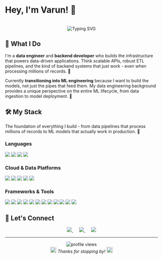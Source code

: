 # Hey, I'm Varun! 👋

<div align="center">
  <br>
  <img src="https://readme-typing-svg.herokuapp.com?font=Fira+Code&pause=1000&color=36BCF7&center=true&vCenter=true&width=435&lines=Data+Engineer+%2B+Backend+Developer;Building+ML+Systems;From+Pipelines+to+Models" alt="Typing SVG" />
</div>

## 🚀 What I Do

I'm a **data engineer** and **backend developer** who builds the infrastructure that powers data-driven applications. Think scalable APIs, robust ETL pipelines, and the kind of backend systems that just work - even when processing millions of records. 💪

Currently **transitioning into ML engineering** because I want to build the models, not just the pipes that feed them. My data engineering background provides a unique perspective on the entire ML lifecycle, from data ingestion to model deployment. 🎯

## 🛠️ My Stack

The foundation of everything I build - from data pipelines that process millions of records to ML models that actually work in production. 🔧

### Languages
<img src="https://img.shields.io/badge/Python-3776AB.svg?logo=python&logoColor=white" /> <img src="https://img.shields.io/badge/Java-%23ED8B00.svg?logo=openjdk&logoColor=white" /> <img src="https://img.shields.io/badge/TypeScript-3178C6.svg?logo=typescript&logoColor=white" /> <img src="https://img.shields.io/badge/SQL-4479A1.svg?logo=postgresql&logoColor=white" />

### Cloud & Data Platforms
<img src="https://img.shields.io/badge/AWS-232F3E.svg?logo=amazon-aws&logoColor=white" /> <img src="https://img.shields.io/badge/Azure-0078D4.svg?logo=microsoft-azure&logoColor=white" /> <img src="https://img.shields.io/badge/Databricks-FF3621.svg?logo=databricks&logoColor=white" /> <img src="https://img.shields.io/badge/Snowflake-29B5E8.svg?logo=snowflake&logoColor=white" /> <img src="https://img.shields.io/badge/Docker-2496ED.svg?logo=docker&logoColor=white" />

### Frameworks & Tools
<img src="https://img.shields.io/badge/FastAPI-009688.svg?logo=fastapi&logoColor=white" /> <img src="https://img.shields.io/badge/Spring_Boot-6DB33F.svg?logo=spring-boot&logoColor=white" /> <img src="https://img.shields.io/badge/React-61DAFB.svg?logo=react&logoColor=black" /> <img src="https://img.shields.io/badge/PySpark-E25A1C.svg?logo=apache-spark&logoColor=white" /> <img src="https://img.shields.io/badge/Pandas-150458.svg?logo=pandas&logoColor=white" /> <img src="https://img.shields.io/badge/NumPy-013243.svg?logo=numpy&logoColor=white" /> <img src="https://img.shields.io/badge/TensorFlow-FF6F00.svg?logo=tensorflow&logoColor=white" /> <img src="https://img.shields.io/badge/Scikit_Learn-F7931E.svg?logo=scikit-learn&logoColor=white" /> <img src="https://img.shields.io/badge/MLflow-0194E2.svg?logo=mlflow&logoColor=white" /> <img src="https://img.shields.io/badge/PostgreSQL-336791.svg?logo=postgresql&logoColor=white" /> <img src="https://img.shields.io/badge/MongoDB-4EA94B.svg?logo=mongodb&logoColor=white" /> <img src="https://img.shields.io/badge/Jupyter-F37626.svg?logo=jupyter&logoColor=white" />

## 🤝 Let's Connect

<div align="center">
  <a href="https://www.linkedin.com/in/varun-muppalla-64708814b/">
    <img src="https://img.shields.io/badge/-LinkedIn-0077B5?style=for-the-badge&logo=linkedin&logoColor=white" />
  </a>
  &nbsp;&nbsp;&nbsp;&nbsp;
  <a href="https://github.com/varun1210">
    <img src="https://img.shields.io/badge/-GitHub-181717?style=for-the-badge&logo=github&logoColor=white" />
  </a>
  &nbsp;&nbsp;&nbsp;&nbsp;
  <a href="https://varun1210.github.io/">
    <img src="https://img.shields.io/badge/-Portfolio-FF5722?style=for-the-badge&logo=google-chrome&logoColor=white" />
  </a>
</div>

---

<div align="center">
  <img src="https://komarev.com/ghpvc/?username=varun1210&label=Profile%20views&color=0e75b6&style=flat" alt="profile views" />
  <br>
  <img src="https://media.giphy.com/media/jpVnC65DmYeyRL4LHS/giphy.gif" width="20" />
  <i>Thanks for stopping by!</i>
  <img src="https://media.giphy.com/media/jpVnC65DmYeyRL4LHS/giphy.gif" width="20" />
</div>
